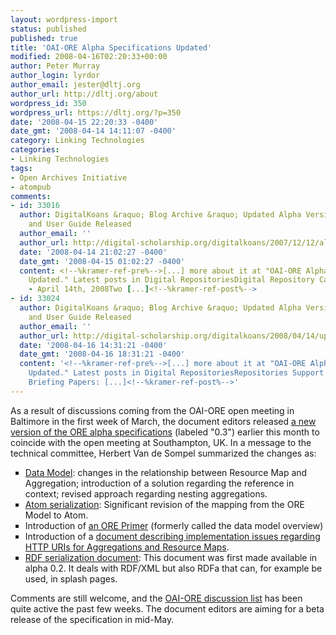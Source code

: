 ```yaml
---
layout: wordpress-import
status: published
published: true
title: 'OAI-ORE Alpha Specifications Updated'
modified: 2008-04-16T02:20:33+00:00
author: Peter Murray
author_login: lyrdor
author_email: jester@dltj.org
author_url: http://dltj.org/about
wordpress_id: 350
wordpress_url: https://dltj.org/?p=350
date: '2008-04-15 22:20:33 -0400'
date_gmt: '2008-04-14 14:11:07 -0400'
category: Linking Technologies
categories:
- Linking Technologies
tags:
- Open Archives Initiative
- atompub
comments:
- id: 33016
  author: DigitalKoans &raquo; Blog Archive &raquo; Updated Alpha Version of ORE Specification
    and User Guide Released
  author_email: ''
  author_url: http://digital-scholarship.org/digitalkoans/2007/12/12/alpha-release-of-the-ore-specification-and-user-guide/
  date: '2008-04-14 21:02:27 -0400'
  date_gmt: '2008-04-15 01:02:27 -0400'
  content: <!--%kramer-ref-pre%-->[...] more about it at "OAI-ORE Alpha Specifications
    Updated." Latest posts in Digital RepositoriesDigital Repository Case Studies
    - April 14th, 2008Two [...]<!--%kramer-ref-post%-->
- id: 33024
  author: DigitalKoans &raquo; Blog Archive &raquo; Updated Alpha Version of ORE Specification
    and User Guide Released
  author_email: ''
  author_url: http://digital-scholarship.org/digitalkoans/2008/04/14/updated-alpha-version-of-ore-specification-and-user-guide-released/
  date: '2008-04-16 14:31:21 -0400'
  date_gmt: '2008-04-16 18:31:21 -0400'
  content: '<!--%kramer-ref-pre%-->[...] more about it at "OAI-ORE Alpha Specifications
    Updated." Latest posts in Digital RepositoriesRepositories Support Project Releases
    Briefing Papers: [...]<!--%kramer-ref-post%-->'
---
```

<p>As a result of discussions coming from the <abbrev title="Open Archives Initiative">OAI</abbrev>-<abbrev title="Object Reuse and Exchange">ORE</abbrev> open meeting in Baltimore in the first week of March, the document editors released <a href="http://www.openarchives.org/ore/0.3/toc" title="ORE Specification and User Guide - Table of Contents">a new version of the ORE alpha specifications</a> (labeled "0.3") earlier this month to coincide with the open meeting at Southampton, UK.  In a message to the technical committee, Herbert Van de Sompel summarized the changes as:</p>
<ul type="square">
<li><a href="http://www.openarchives.org/ore/0.3/datamodel" title="ORE Specification - Abstract Data Model">Data Model</a>: changes in the relationship between Resource Map and Aggregation; introduction of a solution regarding the reference in context; revised approach regarding nesting aggregations.</li>
<li><a href="http://www.openarchives.org/ore/0.3/atom" title="http://www.openarchives.org/ore/0.3/atom">Atom serialization</a>: Significant revision of the mapping from the ORE Model to Atom.</li>
<li>Introduction of <a href="http://www.openarchives.org/ore/0.3/primer" title="ORE User Guide - Primer">an ORE Primer</a> (formerly called the data model overview)</li>
<li>Introduction of a <a href="http://www.openarchives.org/ore/0.3/http" title="ORE User Guide - HTTP Implementation and Multiple Serializations">document describing implementation issues regarding HTTP URIs for Aggregations and Resource Maps</a>.</li>
<li><a href="http://www.openarchives.org/ore/0.3/rdfsyntax" title="http://www.openarchives.org/ore/0.3/rdfsyntax">RDF serialization document</a>: This document was first made available in alpha 0.2. It deals with RDF/XML but also RDFa that can, for example be used, in splash pages.</li>
</ul>
<p>Comments are still welcome, and the <a href="http://groups.google.com/group/oai-ore" title="OAI-ORE discussion list on Google Groups">OAI-ORE discussion list</a> has been quite active the past few weeks.  The document editors are aiming for a beta release of the specification in mid-May.</p>
